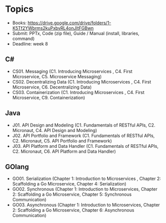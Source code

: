 
# Topics

- Books: https://drive.google.com/drive/folders/1-K5Tf2YWbrms2kuPxbvRL4onJItFGBwn
- Submit:  PPTx, Code (zip file), Guide / Manual (install, libraries, command)
- Deadline: week 8
  
## C#
- CS01. Messaging (C1. Introducing Microservices , C4. First Microservice, C5. Microservice Messaging)
- CS02. Decentralizing Data (C1. Introducing Microservices , C4. First Microservice, C6. Decentralizing Data)
- CS03. Containerization (C1. Introducing Microservices , C4. First Microservice, C9. Containerization)

## Java 
- J01. API Design and Modeling (C1. Fundamentals of RESTful APIs, C2. Micronaut, C4. API Design and Modeling)
- J02. API Portfolio and Framework (C1. Fundamentals of RESTful APIs, C2. Micronaut, C5. API Portfolio and Framework)
- J03. API Platform and Data Handler (C1. Fundamentals of RESTful APIs, C2. Micronaut, C6. API Platform and Data Handler)

## GOlang
- GO01. Serialization (Chapter 1: Introduction to Microservices , Chapter 2: Scaffolding a Go Microservice, Chapter 4: Serialization)
- GO02. Synchronous (Chapter 1: Introduction to Microservices, Chapter 2: Scaffolding a Go Microservice, Chapter 5: Synchronous Communication)
- GO03. Asynchronous (Chapter 1: Introduction to Microservices, Chapter 2: Scaffolding a Go Microservice, Chapter 6: Asynchronous Communication)
  
